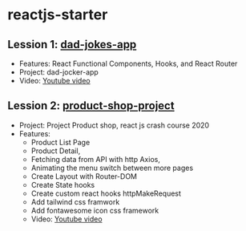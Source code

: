 # reactjs-starter
## Lession 1: [dad-jokes-app](/dad-jokes-app)
- Features: React Functional Components, Hooks, and React Router
- Project: dad-jocker-app
- Video: [Youtube video](https://www.youtube.com/watch?v=KQOtXYC0We8&t=1229s)

## Lession 2: [product-shop-project](/product-shop-project)
- Project: Project Product shop, react js crash course 2020
- Features:
  * Product List Page
  * Product Detail, 
  * Fetching data from API with http Axios, 
  * Animating the menu switch between more pages
  * Create Layout with Router-DOM
  * Create State hooks
  * Create custom react hooks httpMakeRequest
  * Add tailwind css framwork
  * Add fontawesome icon css framework
  - Video: [Youtube video](https://www.youtube.com/watch?v=mACw_G-okPE)